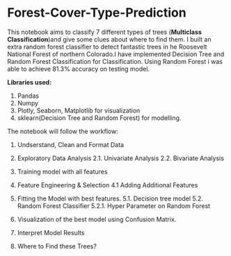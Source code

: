 # Forest-Cover-Type-Prediction
This notebook aims to classify 7 different types of trees (**Multiclass Classification**)and give some clues about where to find them. I built an extra random forest classifier to detect fantastic trees in he Roosevelt National Forest of northern Colorado.I have implemented Decision Tree and Random Forest Classification for Classification.
Using Random Forest i was able to achieve 81.3% accuracy on testing model.

**Libraries used:**
1. Pandas
2. Numpy
3. Plotly, Seaborn, Matplotlib for visualization
4. sklearn(Decision Tree and Random Forest) for modelling.




The notebook will follow the workflow:

1. Undserstand, Clean and Format Data

2. Exploratory Data Analysis
  2.1. Univariate Analysis
  2.2. Bivariate Analysis

3. Training model with all features

4. Feature Engineering & Selection 
  4.1 Adding Additional Features

5. Fitting the Model with best features.
  5.1. Decision tree model
  5.2. Random Forest Classifier
      5.2.1. Hyper Parameter on Random Forest


6. Visualization of the best model using Confusion Matrix.

7. Interpret Model Results

8. Where to Find these Trees?


